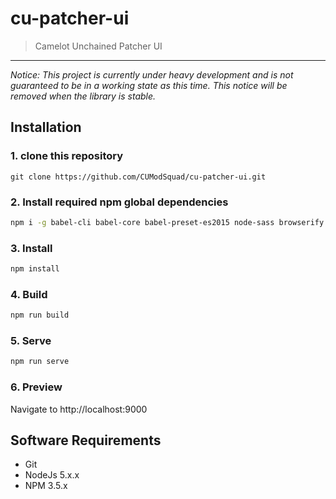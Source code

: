 cu-patcher-ui
=============

> Camelot Unchained Patcher UI

---
*Notice: This project is currently under heavy development and is not guaranteed to be in a working state as this time.  This notice will be removed when the library is stable.*

Installation
------------
### 1. clone this repository
```
git clone https://github.com/CUModSquad/cu-patcher-ui.git
```

### 2. Install required npm global dependencies
```sh
npm i -g babel-cli babel-core babel-preset-es2015 node-sass browserify typescript@1.8.0 typings mkdirp http-server
```

### 3. Install
```sh
npm install
```

### 4. Build
```sh
npm run build
```

### 5. Serve
```sh
npm run serve
```

### 6. Preview
Navigate to http://localhost:9000


Software Requirements
---------------------
- Git
- NodeJs 5.x.x
- NPM 3.5.x
